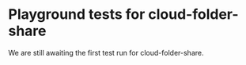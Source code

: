 # Playground tests for cloud-folder-share
We are still awaiting the first test run for cloud-folder-share.
